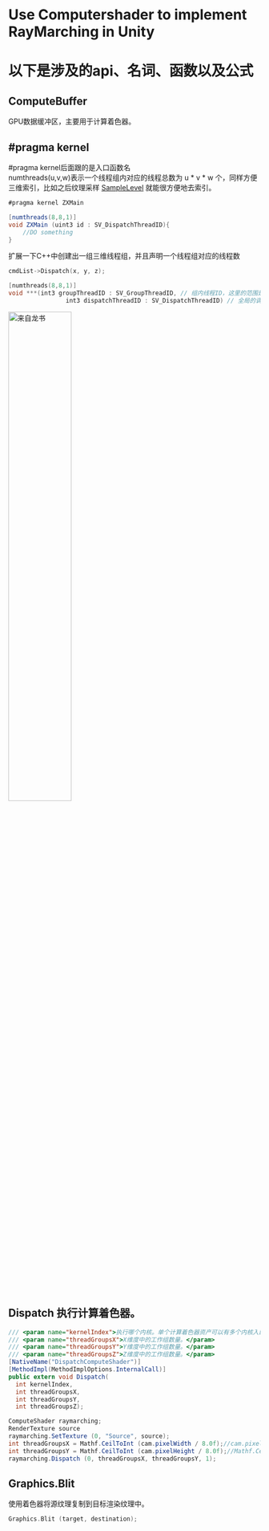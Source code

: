 Use Computershader to implement RayMarching in Unity
====
# 以下是涉及的api、名词、函数以及公式 #
## ComputeBuffer ##
GPU数据缓冲区，主要用于计算着色器。

## #pragma kernel  ##
#pragma kernel后面跟的是入口函数名  
numthreads(u,v,w)表示一个线程组内对应的线程总数为 u * v * w 个，同样方便三维索引，比如之后纹理采样 [SampleLevel](https://docs.microsoft.com/en-us/windows/win32/direct3dhlsl/dx-graphics-hlsl-to-samplelevel) 就能很方便地去索引。

```C#
#pragma kernel ZXMain

[numthreads(8,8,1)]
void ZXMain (uint3 id : SV_DispatchThreadID){
    //DO something
}
```
扩展一下C++中创建出一组三维线程组，并且声明一个线程组对应的线程数
```C++
cmdList->Dispatch(x, y, z);

[numthreads(8,8,1)]
void ***(int3 groupThreadID : SV_GroupThreadID, // 组内线程ID，这里的范围是(0,0,0)~(N-1,0,0)
                int3 dispatchThreadID : SV_DispatchThreadID) // 全局的调度线程ID，对于一个线程组内所有线程，该ID的y坐标应该一致

```
<img src= "https://user-images.githubusercontent.com/33256117/174475524-b7c42be7-cd12-4806-b005-51e1a58e55c2.png" width="50%" alt="来自龙书">

## Dispatch 执行计算着色器。 ##
```C#
/// <param name="kernelIndex">执行哪个内核。单个计算着色器资产可以有多个内核入口点。</param>
/// <param name="threadGroupsX">X维度中的工作组数量。</param>
/// <param name="threadGroupsY">Y维度中的工作组数量。</param>
/// <param name="threadGroupsZ">Z维度中的工作组数量。</param>
[NativeName("DispatchComputeShader")]
[MethodImpl(MethodImplOptions.InternalCall)]
public extern void Dispatch(
  int kernelIndex,
  int threadGroupsX,
  int threadGroupsY,
  int threadGroupsZ);
```

```C#
ComputeShader raymarching;
RenderTexture source
raymarching.SetTexture (0, "Source", source);
int threadGroupsX = Mathf.CeilToInt (cam.pixelWidth / 8.0f);//cam.pixelWidth 相机的像素宽度(不考虑动态分辨率缩放)(只读)。
int threadGroupsY = Mathf.CeilToInt (cam.pixelHeight / 8.0f);//Mathf.CeilToInt(f) 返回大于或等于f的最小整数。
raymarching.Dispatch (0, threadGroupsX, threadGroupsY, 1);
```
## Graphics.Blit ##
使用着色器将源纹理复制到目标渲染纹理中。
```C++
Graphics.Blit (target, destination);
```
